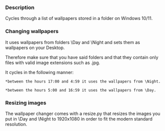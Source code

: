 ### Description
Cycles through a list of wallpapers stored in a folder on Windows 10/11.

### Changing wallpapers
It uses wallpapers from folders \Day and \Night and sets them as wallpapers on your Desktop.

Therefore make sure that you have said folders and that they contain only files with valid
image extensions such as .jpg.

It cycles in the following manner:

    *between the hours 17:00 and 4:59 it uses the wallpapers from \Night.
 
    *between the hours 5:00 and 16:59 it uses the wallpapers from \Day.

### Resizing images
The wallpaper changer comes with a resize.py that resizes the images you put in \Day and
\Night to 1920x1080 in order to fit the modern standard resolution.
